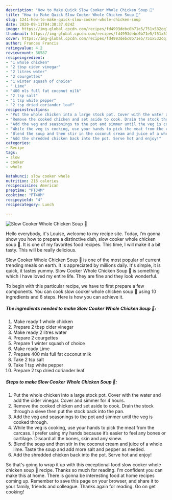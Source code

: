 ```yaml
---
description: "How to Make Quick Slow Cooker Whole Chicken Soup 🥣"
title: "How to Make Quick Slow Cooker Whole Chicken Soup 🥣"
slug: 1241-how-to-make-quick-slow-cooker-whole-chicken-soup
date: 2020-09-11T04:30:37.024Z
image: https://img-global.cpcdn.com/recipes/fd4993debc0b71e5/751x532cq70/slow-cooker-whole-chicken-soup-🥣-recipe-main-photo.jpg
thumbnail: https://img-global.cpcdn.com/recipes/fd4993debc0b71e5/751x532cq70/slow-cooker-whole-chicken-soup-🥣-recipe-main-photo.jpg
cover: https://img-global.cpcdn.com/recipes/fd4993debc0b71e5/751x532cq70/slow-cooker-whole-chicken-soup-🥣-recipe-main-photo.jpg
author: Frances Francis
ratingvalue: 4.2
reviewcount: 36587
recipeingredient:
- "1 whole chicken"
- "2 tbsp cider vinegar"
- "2 litres water"
- "2 courgettes"
- "1 winter squash of choice"
- " Lime"
- "400 mls full fat coconut milk"
- "2 tsp salt"
- "1 tsp white pepper"
- "2 tsp dried coriander leaf"
recipeinstructions:
- "Put the whole chicken into a large stock pot. Cover with the water and add the cider vinegar. Cover and simmer for 4 hours."
- "Remove the cooked chicken and set aside to cook. Drain the stock through a sieve then put the stock back into the pan."
- "Add the veg and seasonings to the pot and simmer until the veg is cooked through."
- "While the veg is cooking, use your hands to pick the meat from the carcass. I prefer using my hands because it’s easier to feel any bones or cartilage. Discard all the bones, skin and any sinew."
- "Blend the soup and then stir in the coconut cream and juice of a whole lime. Taste the soup and add more salt and pepper as needed."
- "Add the shredded chicken back into the pot. Serve hot and enjoy!"
categories:
- Recipe
tags:
- slow
- cooker
- whole

katakunci: slow cooker whole 
nutrition: 216 calories
recipecuisine: American
preptime: "PT34M"
cooktime: "PT40M"
recipeyield: "4"
recipecategory: Lunch

---
```



![Slow Cooker Whole Chicken Soup 🥣](https://img-global.cpcdn.com/recipes/fd4993debc0b71e5/751x532cq70/slow-cooker-whole-chicken-soup-🥣-recipe-main-photo.jpg)

Hello everybody, it's Louise, welcome to my recipe site. Today, I'm gonna show you how to prepare a distinctive dish, slow cooker whole chicken soup 🥣. It is one of my favorites food recipes. This time, I will make it a bit tasty. This will be really delicious.

Slow Cooker Whole Chicken Soup 🥣 is one of the most popular of current trending meals on earth. It is appreciated by millions daily. It's simple, it is quick, it tastes yummy. Slow Cooker Whole Chicken Soup 🥣 is something which I have loved my entire life. They are fine and they look wonderful.




To begin with this particular recipe, we have to first prepare a few components. You can cook slow cooker whole chicken soup 🥣 using 10 ingredients and 6 steps. Here is how you can achieve it.

<!--inarticleads1-->

##### The ingredients needed to make Slow Cooker Whole Chicken Soup 🥣:

1. Make ready 1 whole chicken
1. Prepare 2 tbsp cider vinegar
1. Make ready 2 litres water
1. Prepare 2 courgettes
1. Prepare 1 winter squash of choice
1. Make ready  Lime
1. Prepare 400 mls full fat coconut milk
1. Take 2 tsp salt
1. Take 1 tsp white pepper
1. Prepare 2 tsp dried coriander leaf




<!--inarticleads2-->

##### Steps to make Slow Cooker Whole Chicken Soup 🥣:

1. Put the whole chicken into a large stock pot. Cover with the water and add the cider vinegar. Cover and simmer for 4 hours.
1. Remove the cooked chicken and set aside to cook. Drain the stock through a sieve then put the stock back into the pan.
1. Add the veg and seasonings to the pot and simmer until the veg is cooked through.
1. While the veg is cooking, use your hands to pick the meat from the carcass. I prefer using my hands because it’s easier to feel any bones or cartilage. Discard all the bones, skin and any sinew.
1. Blend the soup and then stir in the coconut cream and juice of a whole lime. Taste the soup and add more salt and pepper as needed.
1. Add the shredded chicken back into the pot. Serve hot and enjoy!




So that's going to wrap it up with this exceptional food slow cooker whole chicken soup 🥣 recipe. Thanks so much for reading. I'm confident you can make this at home. There is gonna be interesting food at home recipes coming up. Remember to save this page on your browser, and share it to your family, friends and colleague. Thanks again for reading. Go on get cooking!
